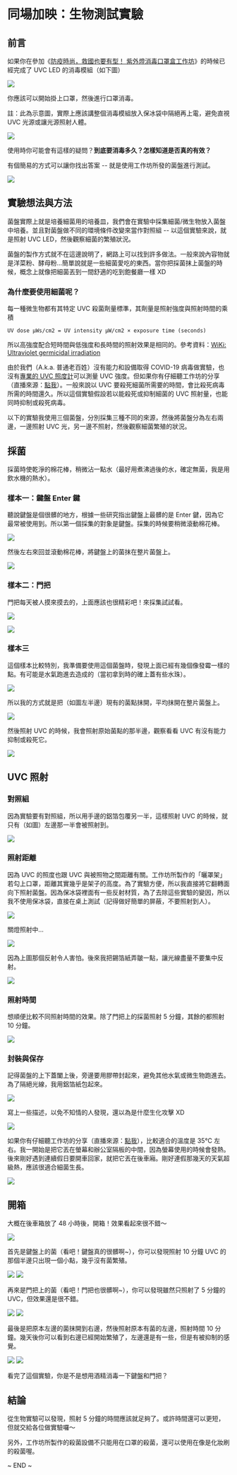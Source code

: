 
# 同場加映：生物測試實驗


## 前言

如果你在參加《[防疫時尚，救國也要有型！ 紫外燈消毒口罩盒工作坊](https://www.facebook.com/events/219780425920506/)》的時候已經完成了 UVC LED 的消毒模組（如下圖）

![](images/bacteria-test_01.jpg)

你應該可以開始掛上口罩，然後進行口罩消毒。

註：此為示意圖，實際上應該講整個消毒模組放入保冰袋中隔絕再上電，避免直視 UVC 光源或讓光源照射人體。

![](images/bacteria-test_02.jpg)

使用時你可能會有這樣的疑問？**到底要消毒多久？怎樣知道是否真的有效？**

有個簡易的方式可以讓你找出答案 -- 就是使用工作坊所發的菌盤進行測試。


![](images/bacteria-test_03.jpg)


## 實驗想法與方法

菌盤實際上就是培養細菌用的培養皿，我們會在實驗中採集細菌/微生物放入菌盤中培養。並且對菌盤做不同的環境條件改變來當作對照組 -- 以這個實驗來說，就是照射 UVC LED，然後觀察細菌的繁殖狀況。

菌盤的製作方式就不在這邊說明了，網路上可以找到許多做法。一般來說內容物就是洋菜粉、酵母粉...簡單說就是一些細菌愛吃的東西。當你把採菌抹上菌盤的時候，概念上就像把細菌丟到一間舒適的吃到飽餐廳一樣 XD


### 為什麼要使用細菌呢？

每一種微生物都有其特定 UVC 殺菌劑量標準，其劑量是照射強度與照射時間的乘積

	UV dose μWs/cm2 = UV intensity μW/cm2 × exposure time (seconds)

所以高強度配合短時間與低強度和長時間的照射效果是相同的。參考資料：[WiKi: Ultraviolet germicidal irradiation](https://en.wikipedia.org/wiki/Ultraviolet_germicidal_irradiation) 

由於我們（A.k.a. 普通老百姓）沒有能力和設備取得 COVID-19 病毒做實驗，也沒有[專業的 UVC 照度計](http://www.extech.com/products/SDL470)可以測量 UVC 強度。但如果你有仔細聽工作坊的分享（直播來源：[點我](https://www.facebook.com/TCCLAB.ORG/videos/3556683661026279/)）。一般來說以 UVC 要殺死細菌所需要的時間，會比殺死病毒所需的時間還久。所以這個實驗假設若以能殺死或抑制細菌的 UVC 照射量，也能同時抑制或殺死病毒。 

以下的實驗我使用三個菌盤，分別採集三種不同的來源，然後將菌盤分為左右兩邊，一邊照射 UVC 光，另一邊不照射，然後觀察細菌繁殖的狀況。


## 採菌

採菌時使乾淨的棉花棒，稍微沾一點水（最好用煮沸過後的水，確定無菌，我是用飲水機的熱水）。

### 樣本一：鍵盤 Enter 鍵

聽說鍵盤是個很髒的地方，根據一些研究指出鍵盤上最髒的是 Enter 鍵，因為它最常被使用到。所以第一個採集的對象是鍵盤。採集的時候要稍微滾動棉花棒。

![](images/bacteria-test_04.jpg)

然後左右來回並滾動棉花棒，將鍵盤上的菌抹在整片菌盤上。

![](images/bacteria-test_05.jpg)


### 樣本二：門把

門把每天被人摸來摸去的，上面應該也很精彩吧！來採集試試看。

![](images/bacteria-test_09.jpg)

![](images/bacteria-test_10.jpg)


### 樣本三

這個樣本比較特別，我準備要使用這個菌盤時，發現上面已經有幾個像發霉一樣的點。有可能是水氣跑進去造成的（當初拿到時的確上蓋有些水珠）。

![](images/bacteria-test_12.jpg)

所以我的方式就是把（如圖左半邊）現有的菌點抹開，平均抹開在整片菌盤上。

![](images/bacteria-test_13.jpg)

然後照射 UVC 的時候，我會照射原始菌點的那半邊，觀察看看 UVC 有沒有能力抑制或殺死它。

![](images/bacteria-test_14.jpg)


## UVC 照射 

### 對照組

因為實驗要有對照組，所以用手邊的鋁箔包覆另一半，這樣照射 UVC 的時候，就只有（如圖）左邊那一半會被照射到。

![](images/bacteria-test_06.jpg)


### 照射距離

因為 UVC 的照度也跟 UVC 與被照物之間距離有關。工作坊所製作的「曬罩架」若勾上口罩，距離其實幾乎是架子的高度。為了實驗方便，所以我直接將它翻轉面向下照射菌盤。因為保冰袋裡面有一些反射材質，為了去除這些實驗的變因，所以我不使用保冰袋，直接在桌上測試（記得做好簡單的屏蔽，不要照射到人）。

![](images/bacteria-test_07.jpg)

關燈照射中...

![](images/bacteria-test_08.jpg)

因為上圖那個反射令人害怕。後來我把錫箔紙弄皺一點，讓光線盡量不要集中反射。

![](images/bacteria-test_11.jpg)


### 照射時間

想順便比較不同照射時間的效果。除了門把上的採菌照射 5 分鐘，其餘的都照射 10 分鐘。

![](images/bacteria-test_15.jpg)

### 封裝與保存

記得菌盤的上下蓋闔上後，旁邊要用膠帶封起來，避免其他水氣或微生物跑進去。為了隔絕光線，我用鋁箔紙包起來。

![](images/bacteria-test_16.jpg)

寫上一些描述，以免不知情的人發現，還以為是什麼生化攻擊 XD

![](images/bacteria-test_17.jpg)

如果你有仔細聽工作坊的分享（直播來源：[點我](https://www.facebook.com/TCCLAB.ORG/videos/3556683661026279/)），比較適合的溫度是 35°C 左右。我一開始是把它丟在螢幕和辦公室隔板的中間，因為螢幕使用的時候會發熱。後來剛好遇到連續假日要開車回家，就把它丟在後車廂。剛好連假那幾天的天氣超級熱，應該很適合細菌生長。

![](images/bacteria-test_18.jpg)


## 開箱

大概在後車箱放了 48 小時後，開箱！效果看起來很不錯～

![](images/bacteria-test_19.jpg)

首先是鍵盤上的菌（看吧！鍵盤真的很髒啊~），你可以發現照射 10 分鐘 UVC 的那個半邊只出現一個小點，幾乎沒有菌繁殖。

![](images/bacteria-test_20.jpg)
![](images/bacteria-test_23.jpg)

再來是門把上的菌（看吧！門把也很髒啊~），你可以發現雖然只照射了 5 分鐘的 UVC，但效果還是很不錯。

![](images/bacteria-test_21.jpg)
![](images/bacteria-test_24.jpg)

最後是把原本左邊的菌抹開到右邊，然後照射原本有菌的左邊，照射時間 10 分鐘。幾天後你可以看到右邊已經開始繁殖了，左邊還是有一些，但是有被抑制的感覺。

![](images/bacteria-test_22.jpg)
![](images/bacteria-test_25.jpg)


看完了這個實驗，你是不是想用酒精消毒一下鍵盤和門把？

## 結論

從生物實驗可以發現，照射 5 分鐘的時間應該就足夠了。或許時間還可以更短，但就交給各位做實驗囉～

另外，工作坊所製作的殺菌設備不只能用在口罩的殺菌，還可以使用在像是化妝刷的殺菌喔。


~ END ~